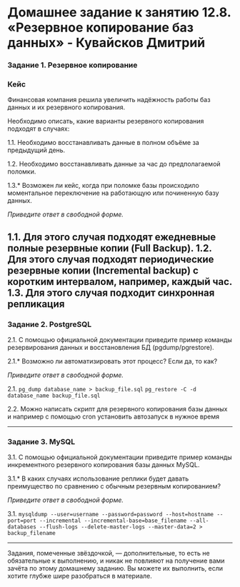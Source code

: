 # Домашнее задание к занятию 12.8. «Резервное копирование баз данных» - Кувайсков Дмитрий

### Задание 1. Резервное копирование

### Кейс
Финансовая компания решила увеличить надёжность работы баз данных и их резервного копирования. 

Необходимо описать, какие варианты резервного копирования подходят в случаях: 

1.1. Необходимо восстанавливать данные в полном объёме за предыдущий день.

1.2. Необходимо восстанавливать данные за час до предполагаемой поломки.

1.3.* Возможен ли кейс, когда при поломке базы происходило моментальное переключение на работающую или починенную базу данных.

*Приведите ответ в свободной форме.*

1.1. Для этого случая подходят ежедневные полные резервные копии (Full Backup).
1.2. Для этого случая подходят периодические резервные копии (Incremental backup) с коротким интервалом, например, каждый час.
1.3. Для этого случая подходит синхронная репликация 
---

### Задание 2. PostgreSQL

2.1. С помощью официальной документации приведите пример команды резервирования данных и восстановления БД (pgdump/pgrestore).

2.1.* Возможно ли автоматизировать этот процесс? Если да, то как?

*Приведите ответ в свободной форме.*

2.1. 
`pg_dump database_name > backup_file.sql`
`pg_restore -C -d database_name backup_file.sql`

2.2. Можно написать скрипт для резервного копирования базы данных и например с помощью cron установить автозапуск в нужное время

---

### Задание 3. MySQL

3.1. С помощью официальной документации приведите пример команды инкрементного резервного копирования базы данных MySQL. 

3.1.* В каких случаях использование реплики будет давать преимущество по сравнению с обычным резервным копированием?

*Приведите ответ в свободной форме.*

3.1.
`mysqldump --user=username --password=password --host=hostname --port=port --incremental --incremental-base=base_filename --all-databases --flush-logs --delete-master-logs --master-data=2 > backup_filename`


---

Задания, помеченные звёздочкой, — дополнительные, то есть не обязательные к выполнению, и никак не повлияют на получение вами зачёта по этому домашнему заданию. Вы можете их выполнить, если хотите глубже шире разобраться в материале.
